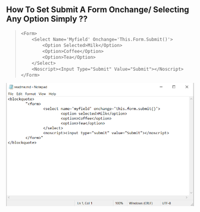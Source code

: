 <div style="margin:0 auto;display: table; text-transform:capitalize;">
<h2>How To Set Submit a Form Onchange/ selecting Any Option Simply ??</h2>
<blockquote>


	<form>
		<select name='myfield' onchange='this.form.submit()'>
			<option selected>Milk</option>
			<option>Coffee</option>
			<option>Tea</option>
		</select>
		<noscript><input type="submit" value="Submit"></noscript>
	</form>


</blockquote>
<img src="readme.png" alt="" width="100%"/>
</div>
